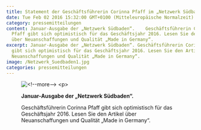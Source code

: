 ```yaml
---
title: Statement der Geschäftsführerin Corinna Pfaff im „Netzwerk Südbaden“
date: Tue Feb 02 2016 15:32:00 GMT+0100 (Mitteleuropäische Normalzeit)
category: pressemitteilungen
content: Januar-Ausgabe der „Netzwerk Südbaden“.    Geschäftsführerin Corinna
  Pfaff gibt sich optimistisch für das Geschäftsjahr 2016. Lesen Sie den Artikel
  über Neuanschaffungen und Qualität „Made in Germany“.
excerpt: Januar-Ausgabe der „Netzwerk Südbaden“. Geschäftsführerin Corinna Pfaff
  gibt sich optimistisch für das Geschäftsjahr 2016. Lesen Sie den Artikel über
  Neuanschaffungen und Qualität „Made in Germany“.
image: /Netzwerk_Suedbaden1.jpg
categories: pressemitteilungen
---
```


<figure class="wp-block-image size-large"><img loading="lazy"   src="/Netzwerk_Suedbaden1.jpg" alt="

<!--more-->

" class="wp-image-710"   /></figure>



<strong>Januar-Ausgabe der „Netzwerk Südbaden“.</strong></p>



<p>Geschäftsführerin Corinna Pfaff gibt sich optimistisch für das Geschäftsjahr 2016. Lesen Sie den Artikel über Neuanschaffungen und Qualität „Made in Germany“.</p>

